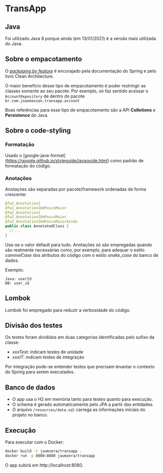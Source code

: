 # TransApp

## Java

Foi utilizado Java 8 porque ainda (em 13/01/2021) é a versão mais utilizada do Java.

## Sobre o empacotamento
 
O [_packaging by feature_](http://www.javapractices.com/topic/TopicAction.do?Id=205#:~:text=Package%2Dby%2Dfeature%20uses%20packages,with%20minimal%20coupling%20between%20packages) é encorajado pela documentação do Spring e pelo livro Clean Architecture.

O maior benefício desse tipo de empacotamento é poder restringir as classes somente ao seu pacote.
Por exemplo, só faz sentido acessar o `AccountRepository` de dentro do pacote 
`br.com.joaomassan.transapp.account`

Boas referências para esse tipo de empacotamento são a API __Colletions__ e __Persistence__ do Java.

## Sobre o code-styling 

### Formatação

Usado o [google-java-format] (https://google.github.io/styleguide/javaguide.html) como padrão de 
formatação do código.


### Anotações

Anotações são separadas por pacote/framework ordenadas de forma crescente:

```java
@fw1_Annotation1
@fw1_Annotation2UmPoucoMaior
@fw2_Annotation1
@fw2_Annotation2UmPoucoMaior
@fw2_Annotation2UmPoucoMaiorAinda
public class AnnotatedClass { 
  //...
}
```

Usa-se o valor default para tudo. Anotações só são empregadas quando são realmente
necessárias como, por exemplo, para adequar o estilo _cammelCase_ dos atributos do
código com o estilo _snake_case_ do banco de dados.

Exemplo:

```
Java: userId
DB: user_id
``` 

## Lombok

Lombok foi empregado para reduzir a verbosidade do código.

## Divisão dos testes

Os testes foram divididos em duas categorias identificadas pelo sufixo da classe:

* *xxxTest*: indicam testes de unidade
* *xxxIT*: indicam testes de integração

Por integração pode-se entender testes que precisam levantar o contexto do Spring 
para serem executados.

## Banco de dados

* O app usa o H2 em memória tanto para testes quanto para execução.
* O schema é gerado automaticamente pelo JPA a partir das entidades.
* O arquivo `/resources/data.sql` carrega as informações iniciais do projeto no banco.

## Execução

Para executar com o Docker:

```bash
docker build -t jaumzera/transapp .
docker run -p 8080:8080 jaumzera/transapp
```

O app subirá em http://localhost:8080.




